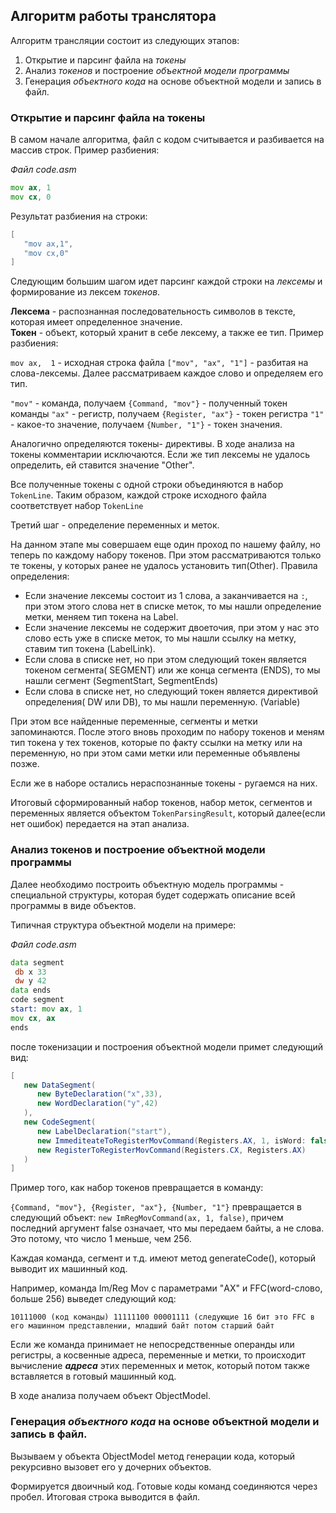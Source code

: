 ## Алгоритм работы транслятора
Алгоритм трансляции состоит из следующих этапов:

1. Открытие и парсинг файла на _токены_ 
2. Анализ _токенов_ и построение _объектной модели программы_
3. Генерация _объектного кода_ на основе объектной модели и запись в файл.

### Открытие и парсинг файла на токены
В самом начале алгоритма, файл с кодом считывается и разбивается на массив строк. 
Пример разбиения:

_Файл code.asm_
```asm
mov ax, 1
mov cx, 0
```
Результат разбиения на строки:
```java
[
   "mov ax,1",
   "mov cx,0"
]
```
Следующим большим шагом идет парсинг каждой строки на _лексемы_ и формирование из лексем _токенов_.

**Лексема** - распознанная последовательность символов в тексте, которая имеет определенное значение.  
**Токен** - объект, который хранит в себе лексему, а также ее тип.
Пример разбиения:

`mov ax,  1`  - исходная строка файла
`["mov", "ax", "1"]` - разбитая на слова-лексемы.
Далее рассматриваем каждое слово и определяем его тип.

`"mov"` - команда, получаем `{Command, "mov"}` - полученный токен команды
`"ax"` - регистр, получаем `{Register, "ax"}` - токен регистра
`"1"` - какое-то значение, получаем `{Number, "1"}` - токен значения.

Аналогично определяются токены- директивы. В ходе анализа на токены комментарии исключаются. Если же тип лексемы не удалось определить, ей ставится значение "Other".

Все полученные токены с одной строки объединяются в набор `TokenLine`. Таким образом, каждой строке исходного файла соответствует набор `TokenLine`

Третий шаг - определение переменных и меток.

На данном этапе мы совершаем еще один проход по нашему файлу, но теперь по каждому набору токенов. 
При этом рассматриваются только те токены, у которых ранее не удалось установить тип(Other).
Правила определения:
-  Если значение лексемы состоит из 1 слова, а заканчивается на `:`,  при этом этого слова нет в списке меток, то мы нашли определение метки, меняем тип токена на Label.
-  Если значение лексемы не содержит двоеточия, при этом у нас  это слово есть уже в списке меток, то мы нашли ссылку на метку, ставим тип токена (LabelLink).
-  Если слова в списке нет, но при этом следующий токен является токеном сегмента( SEGMENT) или же конца сегмента (ENDS), то мы нашли сегмент (SegmentStart, SegmentEnds)
-  Если слова в списке нет, но следующий токен является директивой определения( DW или DB), то мы нашли переменную. (Variable)

При этом все найденные переменные, сегменты и метки запоминаются. После этого вновь проходим по набору токенов и меням тип токена у тех токенов, которые по факту ссылки на метку или на переменную, но при этом сами метки или переменные объявлены позже.

Если же в наборе остались нераспознанные токены - ругаемся на них.

Итоговый сформированный набор токенов, набор меток, сегментов и переменных является объектом `TokenParsingResult`, который далее(если нет ошибок) передается на этап анализа.

### Анализ токенов и построение объектной модели программы
Далее необходимо построить объектную модель программы - специальной структуры, которая будет содержать описание всей программы в виде объектов.

Типичная структура объектной модели на примере:

_Файл code.asm_
```asm
data segment
 db x 33
 dw y 42
data ends
code segment
start: mov ax, 1
mov cx, ax
ends
```

после токенизации и построения объектной модели примет следующий вид:

```java
[
   new DataSegment(
      new ByteDeclaration("x",33),
      new WordDeclaration("y",42)
   ),
   new CodeSegment(
      new LabelDeclaration("start"),
      new ImmediteateToRegisterMovCommand(Registers.AX, 1, isWord: false),
      new RegisterToRegisterMovCommand(Registers.CX, Registers.AX)
   )
]
```

Пример того, как набор токенов превращается в команду:

`{Command, "mov"}, {Register, "ax"}, {Number, "1"}` превращается в следующий объект:
`new ImRegMovCommand(ax, 1, false)`, причем последний аргумент false означает, что мы передаем байты, а не слова. Это потому, что число 1 меньше, чем 256.

Каждая команда, сегмент и т.д. имеют метод generateCode(), который выводит их машинный код.

Например, команда Im/Reg Mov с параметрами "AX" и FFC(word-слово, больше 256) выведет следующий  код:

`10111000 (код команды) 11111100 00001111 (следующие 16 бит это FFC в его машинном представлении, младший байт потом старший байт`

Если же команда принимает не непосредственные операнды или регистры, а косвенные адреса, переменные и метки, то происходит вычисление _**адреса**_ этих переменных и меток, который потом также вставляется в готовый машинный код.

В ходе анализа получаем объект ObjectModel. 

### Генерация _объектного кода_ на основе объектной модели и запись в файл.

Вызываем у объекта ObjectModel метод генерации кода, который рекурсивно вызовет его у дочерних объектов.

Формируется двоичный код. Готовые коды команд соединяются через пробел. Итоговая строка выводится в файл.
